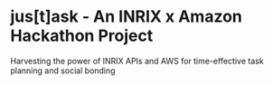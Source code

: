 # jus[t]ask - An INRIX x Amazon Hackathon Project
Harvesting the power of INRIX APIs and AWS for time-effective task planning and social bonding
